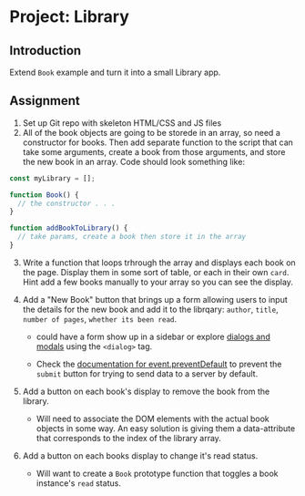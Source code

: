 # Project: Library

## Introduction

Extend `Book` example and turn it into a small Library app.

## Assignment

1. Set up Git repo with skeleton HTML/CSS and JS files
1. All of the book objects are going to be storede in an array, so need a constructor for books. Then add separate function to the script that can take some arguments, create a book from those arguments, and store the new book in an array. Code should look something like:

```js
const myLibrary = [];

function Book() {
  // the constructor . . .
}

function addBookToLibrary() {
  // take params, create a book then store it in the array
}
```

3. Write a function that loops trhrough the array and displays each book on the page. Display them in some sort of table, or each in their own `card`. Hint add a few books manually to your array so you can see the display.

4. Add a "New Book" button that brings up a form allowing users to input the details for the new book and add it to the librqary: `author`, `title`, `number of pages`, `whether its been read`.

   - could have a form show up in a sidebar or explore [dialogs and modals](https://developer.mozilla.org/en-US/docs/Web/HTML/Element/dialog) using the `<dialog>` tag.

   - Check the [documentation for event.preventDefault](https://developer.mozilla.org/en-US/docs/Web/API/Event/preventDefault) to prevent the `submit` button for trying to send data to a server by default.

5. Add a button on each book's display to remove the book from the library.

   - Will need to associate the DOM elements with the actual book objects in some way. An easy solution is giving them a data-attribute that corresponds to the index of the library array.

6. Add a button on each books display to change it's read status.
   - Will want to create a `Book` prototype function that toggles a book instance's `read` status.
